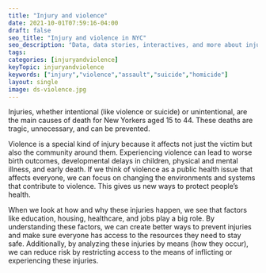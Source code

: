 ```yaml
---
title: "Injury and violence"
date: 2021-10-01T07:59:16-04:00
draft: false
seo_title: "Injury and violence in NYC"
seo_description: "Data, data stories, interactives, and more about injury and violence in NYC."
tags: 
categories: [injuryandviolence]
keyTopic: injuryandviolence
keywords: ["injury","violence","assault","suicide","homicide"]
layout: single
image: ds-violence.jpg
---
```


Injuries, whether intentional (like violence or suicide) or unintentional, are the main causes of death for New Yorkers aged 15 to 44. These deaths are tragic, unnecessary, and can be prevented. 

Violence is a special kind of injury because it affects not just the victim but also the community around them. Experiencing violence can lead to worse birth outcomes, developmental delays in children, physical and mental illness, and early death. If we think of violence as a public health issue that affects everyone, we can focus on changing the environments and systems that contribute to violence. This gives us new ways to protect people’s health.

When we look at how and why these injuries happen, we see that factors like education, housing, healthcare, and jobs play a big role. By understanding these  factors, we can create better ways to prevent injuries and make sure everyone has access to the resources they need to stay safe. Additionally, by analyzing these injuries by means (how they occur), we can reduce risk by restricting access to the means of inflicting or experiencing these injuries.

